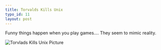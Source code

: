 ```yaml
--- 
title: Torvalds Kills Unix
typo_id: 11
layout: post
---
```

Funny things happen when you play games.... They seem to mimic reality.

![Torvlads Kills Unix Picture](http://amerine.net/images/torvalds-kill-unix.png "Torvlads Kills Unix Picture")
